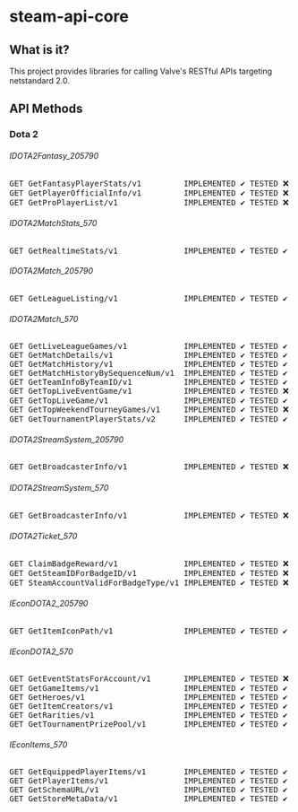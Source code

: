 # steam-api-core
## What is it?
This project provides libraries for calling Valve's
RESTful APIs targeting netstandard 2.0.
## API Methods
### Dota 2
###### IDOTA2Fantasy_205790
<pre>GET GetFantasyPlayerStats/v1         IMPLEMENTED ✔️ TESTED ❌ # waiting for chance to test
GET GetPlayerOfficialInfo/v1         IMPLEMENTED ✔️ TESTED ❌ # waiting for chance to test
GET GetProPlayerList/v1              IMPLEMENTED ✔️ TESTED ❌ # waiting for chance to test</pre>
###### IDOTA2MatchStats_570
<pre>GET GetRealtimeStats/v1              IMPLEMENTED ✔️ TESTED ✔️</pre>
###### IDOTA2Match_205790
<pre>GET GetLeagueListing/v1              IMPLEMENTED ✔️ TESTED ✔️</pre>
###### IDOTA2Match_570
<pre>GET GetLiveLeagueGames/v1            IMPLEMENTED ✔️ TESTED ✔️
GET GetMatchDetails/v1               IMPLEMENTED ✔️ TESTED ✔️
GET GetMatchHistory/v1               IMPLEMENTED ✔️ TESTED ✔️ # game_mode
GET GetMatchHistoryBySequenceNum/v1  IMPLEMENTED ✔️ TESTED ✔️
GET GetTeamInfoByTeamID/v1           IMPLEMENTED ✔️ TESTED ✔️
GET GetTopLiveEventGame/v1           IMPLEMENTED ✔️ TESTED ❌ # waiting for chance to test
GET GetTopLiveGame/v1                IMPLEMENTED ✔️ TESTED ✔️
GET GetTopWeekendTourneyGames/v1     IMPLEMENTED ✔️ TESTED ❌ # waiting for chance to test
GET GetTournamentPlayerStats/v2      IMPLEMENTED ✔️ TESTED ✔️ # match_id, time_frame</pre>
###### IDOTA2StreamSystem_205790
<pre>GET GetBroadcasterInfo/v1            IMPLEMENTED ✔️ TESTED ❌</pre>
###### IDOTA2StreamSystem_570
<pre>GET GetBroadcasterInfo/v1            IMPLEMENTED ✔️ TESTED ❌</pre>
###### IDOTA2Ticket_570
<pre>GET ClaimBadgeReward/v1              IMPLEMENTED ✔️ TESTED ❌ # Returns JSON-string (no idea what this does)
GET GetSteamIDForBadgeID/v1          IMPLEMENTED ✔️ TESTED ❌ # Returns JSON-string (no idea what this does)
GET SteamAccountValidForBadgeType/v1 IMPLEMENTED ✔️ TESTED ❌ # Returns JSON-string (no idea what this does)</pre>
###### IEconDOTA2_205790
<pre>GET GetItemIconPath/v1               IMPLEMENTED ✔️ TESTED ✔️</pre>
###### IEconDOTA2_570
<pre>GET GetEventStatsForAccount/v1       IMPLEMENTED ✔️ TESTED ❌ # waiting for chance to test
GET GetGameItems/v1                  IMPLEMENTED ✔️ TESTED ✔️
GET GetHeroes/v1                     IMPLEMENTED ✔️ TESTED ✔️
GET GetItemCreators/v1               IMPLEMENTED ✔️ TESTED ✔️
GET GetRarities/v1                   IMPLEMENTED ✔️ TESTED ✔️
GET GetTournamentPrizePool/v1        IMPLEMENTED ✔️ TESTED ✔️</pre>
###### IEconItems_570
<pre>GET GetEquippedPlayerItems/v1        IMPLEMENTED ✔️ TESTED ✔️
GET GetPlayerItems/v1                IMPLEMENTED ✔️ TESTED ✔️
GET GetSchemaURL/v1                  IMPLEMENTED ✔️ TESTED ✔️
GET GetStoreMetaData/v1              IMPLEMENTED ✔️ TESTED ✔️</pre>
